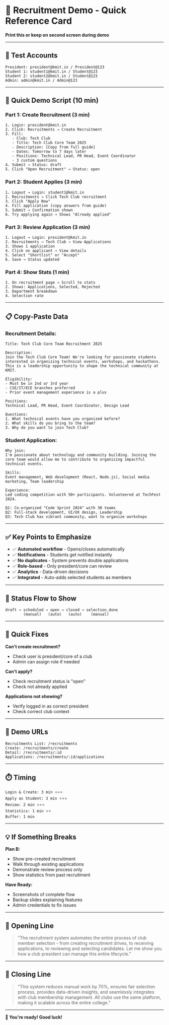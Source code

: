 # 🎯 Recruitment Demo - Quick Reference Card

**Print this or keep on second screen during demo**

---

## 👤 **Test Accounts**

```
President: president@kmit.in / President@123
Student 1: student1@kmit.in / Student@123
Student 2: student2@kmit.in / Student@123
Admin: admin@kmit.in / Admin@123
```

---

## 📝 **Quick Demo Script (10 min)**

### **Part 1: Create Recruitment (3 min)**
```
1. Login: president@kmit.in
2. Click: Recruitments → Create Recruitment
3. Fill:
   - Club: Tech Club
   - Title: Tech Club Core Team 2025
   - Description: [Copy from full guide]
   - Dates: Tomorrow to 7 days later
   - Positions: Technical Lead, PR Head, Event Coordinator
   - 3 custom questions
4. Submit → Status: draft
5. Click "Open Recruitment" → Status: open
```

### **Part 2: Student Applies (3 min)**
```
1. Logout → Login: student1@kmit.in
2. Recruitments → Click Tech Club recruitment
3. Click "Apply Now"
4. Fill application (copy answers from guide)
5. Submit → Confirmation shown
6. Try applying again → Shows "Already applied"
```

### **Part 3: Review Application (3 min)**
```
1. Logout → Login: president@kmit.in
2. Recruitments → Tech Club → View Applications
3. Shows 1 application
4. Click on applicant → View details
5. Select "Shortlist" or "Accept"
6. Save → Status updated
```

### **Part 4: Show Stats (1 min)**
```
1. On recruitment page → Scroll to stats
2. Shows: Applications, Selected, Rejected
3. Department breakdown
4. Selection rate
```

---

## 📋 **Copy-Paste Data**

### **Recruitment Details:**
```
Title: Tech Club Core Team Recruitment 2025

Description:
Join the Tech Club Core Team! We're looking for passionate students interested in organizing technical events, workshops, and hackathons. This is a leadership opportunity to shape the technical community at KMIT.

Eligibility:
- Must be in 2nd or 3rd year
- CSE/IT/ECE branches preferred
- Prior event management experience is a plus

Positions:
Technical Lead, PR Head, Event Coordinator, Design Lead

Questions:
1. What technical events have you organized before?
2. What skills do you bring to the team?
3. Why do you want to join Tech Club?
```

### **Student Application:**
```
Why join:
I'm passionate about technology and community building. Joining the core team would allow me to contribute to organizing impactful technical events.

Skills:
Event management, Web development (React, Node.js), Social media marketing, Team leadership

Experience:
Led coding competition with 50+ participants. Volunteered at TechFest 2024.

Q1: Co-organized "Code Sprint 2024" with 30 teams
Q2: Full-stack development, UI/UX design, Leadership
Q3: Tech Club has vibrant community, want to organize workshops
```

---

## ✅ **Key Points to Emphasize**

- ✅ **Automated workflow** - Opens/closes automatically
- ✅ **Notifications** - Students get notified instantly
- ✅ **No duplicates** - System prevents double applications
- ✅ **Role-based** - Only president/core can review
- ✅ **Analytics** - Data-driven decisions
- ✅ **Integrated** - Auto-adds selected students as members

---

## 🎯 **Status Flow to Show**

```
draft → scheduled → open → closed → selection_done
        (manual)   (auto)   (auto)    (manual)
```

---

## 🔧 **Quick Fixes**

**Can't create recruitment?**
- Check user is president/core of a club
- Admin can assign role if needed

**Can't apply?**
- Check recruitment status is "open"
- Check not already applied

**Applications not showing?**
- Verify logged in as correct president
- Check correct club context

---

## 📱 **Demo URLs**

```
Recruitments List: /recruitments
Create: /recruitments/create
Detail: /recruitments/:id
Applications: /recruitments/:id/applications
```

---

## ⏱️ **Timing**

```
Login & Create: 3 min ⭐⭐⭐
Apply as Student: 3 min ⭐⭐⭐
Review: 2 min ⭐⭐⭐
Statistics: 1 min ⭐⭐
Buffer: 1 min
```

---

## 💡 **If Something Breaks**

**Plan B:**
- Show pre-created recruitment
- Walk through existing applications
- Demonstrate review process only
- Show statistics from past recruitment

**Have Ready:**
- Screenshots of complete flow
- Backup slides explaining features
- Admin credentials to fix issues

---

## 🎤 **Opening Line**

> "The recruitment system automates the entire process of club member selection - from creating recruitment drives, to receiving applications, to reviewing and selecting candidates. Let me show you how a club president can manage this entire lifecycle."

---

## 🎤 **Closing Line**

> "This system reduces manual work by 70%, ensures fair selection process, provides data-driven insights, and seamlessly integrates with club membership management. All clubs use the same platform, making it scalable across the entire college."

---

**🚀 You're ready! Good luck!**
